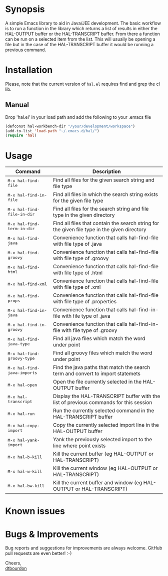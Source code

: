 # Synopsis

A simple Emacs library to aid in Java/JEE development. The basic workflow is
to run a function in the library which returns a list of results in either the
HAL-OUTPUT buffer or the HAL-TRANSCRIPT buffer. From there a function can be
run on a selected item from the list. This will usually be opening a file but
in the case of the HAL-TRANSCRIPT buffer it would be running a previous command.

# Installation

Please, note that the current version of `hal.el` requires find and grep the cl lib.

## Manual

Drop 'hal.el' in your load path and add the following to your .emacs file

```lisp
(defconst hal-workbench-dir "/your/development/workspace")
(add-to-list 'load-path "~/.emacs.d/hal/")
(require 'hal)
```

# Usage

Command                                       | Description
----------------------------------------------|----------------------------------------------------------------------------------------------
<kbd>M-x hal-find-file</kbd>                  | Find all files for the given search string and file type
<kbd>M-x hal-find-in-file</kbd>               | Find all files in which the search string exists for the given file type
<kbd>M-x hal-find-file-in-dir</kbd>           | Find all files for the search string and file type in the given directory
<kbd>M-x hal-find-term-in-dir</kbd>           | Find all files that contain the search string for the given file type in the given directory
<kbd>M-x hal-find-java</kbd>                  | Convenience function that calls hal-find-file with file type of .java
<kbd>M-x hal-find-groovy</kbd>                | Convenience function that calls hal-find-file with file type of .groovy
<kbd>M-x hal-find-html</kbd>                  | Convenience function that calls hal-find-file with file type of .html
<kbd>M-x hal-find-xml</kbd>                   | Convenience function that calls hal-find-file with file type of .xml
<kbd>M-x hal-find-props</kbd>                 | Convenience function that calls hal-find-file with file type of .properties
<kbd>M-x hal-find-in-java</kbd>               | Convenience function that calls hal-find-in-file with file type of .java
<kbd>M-x hal-find-in-groovy</kbd>             | Convenience function that calls hal-find-in-file with file type of .groovy
<kbd>M-x hal-find-java-type</kbd>             | Find all java files which match the word under point
<kbd>M-x hal-find-groovy-type</kbd>		      | Find all groovy files which match the word under point
<kbd>M-x hal-find-java-imports</kbd>          | Find the java paths that match the search term and convert to import statemets 
<kbd>M-x hal-open</kbd>                       | Open the file currently selected in the HAL-OUTPUT buffer
<kbd>M-x hal-transcript</kbd>                 | Display the HAL-TRANSCRIPT buffer with the list of previous commands for this session
<kbd>M-x hal-run</kbd>                        | Run the currently selected command in the HAL-TRANSCRIPT buffer
<kbd>M-x hal-copy-import</kbd>                | Copy the currently selected import line in the HAL-OUTPUT buffer 
<kbd>M-x hal-yank-import</kbd>                | Yank the previously selected import to the line where point exists
<kbd>M-x hal-b-kill</kbd>                     | Kill the current buffer (eg HAL-OUTPUT or HAL-TRANSCRIPT)
<kbd>M-x hal-w-kill</kbd>                     | Kill the current window (eg HAL-OUTPUT or HAL-TRANSCRIPT)
<kbd>M-x hal-bw-kill</kbd>                    | Kill the current buffer and window (eg HAL-OUTPUT or HAL-TRANSCRIPT)


# Known issues


# Bugs & Improvements

Bug reports and suggestions for improvements are always
welcome. GitHub pull requests are even better! :-)

Cheers,<br/>
[dtbourdon](http://twitter.com/tbourdon)
